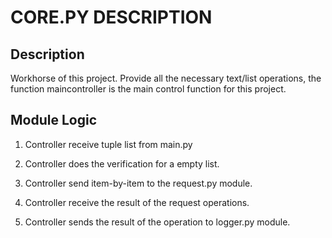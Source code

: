 # CORE.PY DESCRIPTION

## Description

Workhorse of this project. Provide all the necessary text/list operations, the function maincontroller is the main control function for this project.

## Module Logic

1. Controller receive tuple list from main.py

2. Controller does the verification for a empty list.

3. Controller send item-by-item to the request.py module.

4. Controller receive the result of the request operations.

5. Controller sends the result of the operation to logger.py module.

